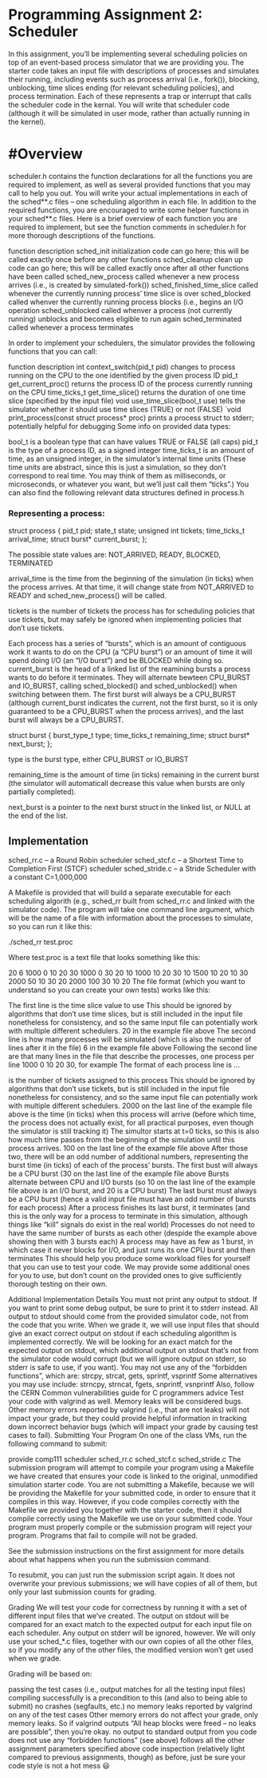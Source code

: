 # Programming Assignment 2: Scheduler

In this assignment, you’ll be implementing several scheduling policies on top of an event-based process simulator that we are providing you. The starter code takes an input file with descriptions of processes and simulates their running, including events such as process arrival (i.e., fork()), blocking, unblocking, time slices ending (for relevant scheduling policies), and process termination. Each of these represents a trap or interrupt that calls the scheduler code in the kernal. You will write that scheduler code (although it will be simulated in user mode, rather than actually running in the kernel).

# #Overview

scheduler.h contains the function declarations for all the functions you are required to implement, as well as several provided functions that you may call to help you out. You will write your actual implementations in each of the sched*\*.c files – one scheduling algorithm in each file. In addition to the required functions, you are encouraged to write some helper functions in your sched*\*.c files. Here is a brief overview of each function you are required to implement, but see the function comments in scheduler.h for more thorough descriptions of the functions.

function description
sched_init initialization code can go here; this will be called exactly once before any other functions
sched_cleanup clean up code can go here; this will be called exactly once after all other functions have been called
sched_new_process called whenever a new process arrives (i.e., is created by simulated-fork())
sched_finished_time_slice called whenever the currently running process’ time slice is over
sched_blocked called whenver the currently running process blocks (i.e., begins an I/O operation
sched_unblocked called whenver a process (not currently running) unblocks and becomes eligible to run again
sched_terminated called whenever a process terminates

In order to implement your schedulers, the simulator provides the following functions that you can call:

function description
int context_switch(pid_t pid) changes to process running on the CPU to the one identified by the given process ID
pid_t get_current_proc() returns the process ID of the process currently running on the CPU
time_ticks_t get_time_slice() returns the duration of one time slice (specified by the input file)
void use_time_slice(bool_t use) tells the simulator whether it should use time slices (TRUE) or not (FALSE)
`void print_process(const struct process\* proc) prints a process struct to stderr; potentially helpful for debugging
Some info on provided data types:

bool_t is a boolean type that can have values TRUE or FALSE (all caps)
pid_t is the type of a process ID, as a signed integer
time_ticks_t is an amount of time, as an unsigned integer, in the simulator’s internal time units (These time units are abstract, since this is just a simulation, so they don’t correspond to real time. You may think of them as milliseconds, or microseconds, or whatever you want, but we’ll just call them “ticks”.)
You can also find the following relevant data structures defined in process.h

### Representing a process:

struct process {
pid_t pid;
state_t state;
unsigned int tickets;
time_ticks_t arrival_time;
struct burst\* current_burst;
};

The possible state values are: NOT_ARRIVED, READY, BLOCKED, TERMINATED

arrival_time is the time from the beginning of the simulation (in ticks) when the process arrives. At that time, it will change state from NOT_ARRIVED to READY and sched_new_process() will be called.

tickets is the number of tickets the process has for scheduling policies that use tickets, but may safely be ignored when implementing policies that don’t use tickets.

Each process has a series of “bursts”, which is an amount of contiguous work it wants to do on the CPU (a “CPU burst”) or an amount of time it will spend doing I/O (an “I/O burst”) and be BLOCKED while doing so. current_burst is the head of a linked list of the reamining bursts a process wants to do before it terminates. They will alternate bewteen CPU_BURST and IO_BURST, calling sched_blocked() and sched_unblocked() when switching between them. The first burst will always be a CPU_BURST (although current_burst indicates the current, not the first burst, so it is only guaranteed to be a CPU_BURST when the process arrives), and the last burst will always be a CPU_BURST.

struct burst {
burst_type_t type;
time_ticks_t remaining_time;
struct burst\* next_burst;
};

type is the burst type, either CPU_BURST or IO_BURST

remaining_time is the amount of time (in ticks) remaining in the current burst (the simulator will automaticall decrease this value when bursts are only partially completed).

next_burst is a pointer to the next burst struct in the linked list, or NULL at the end of the list.

## Implementation

sched_rr.c – a Round Robin scheduler
sched_stcf.c – a Shortest Time to Completion First (STCF) scheduler
sched_stride.c – a Stride Scheduler with a constant C=1,000,000

A Makefile is provided that will build a separate executable for each scheduling algorith (e.g., sched_rr built from sched_rr.c and linked with the simulator code). The program will take one command line argument, which will be the name of a file with information about the processes to simulate, so you can run it like this:

./sched_rr test.proc

Where test.proc is a text file that looks something like this:

20
6
1000 0 10 20 30
1000 0 30 20 10
1000 10 20 30 10
1500 10 20 10 30
2000 50 10 30 20
2000 100 30 10 20
The file format (which you want to understand so you can create your own tests) works like this:

The first line is the time slice value to use
This should be ignored by algorithms that don’t use time slices, but is still included in the input file nonetheless for consistency, and so the same input file can potentially work with multiple different schedulers.
20 in the example file above
The second line is how many processes will be simulated (which is also the number of lines after it in the file)
6 in the example file above
Following the second line are that many lines in the file that describe the processes, one process per line
1000 0 10 20 30, for example
The format of each process line is <tickets> <arrival time> <CPU burst> <IO burst> <CPU burst> ...

<tickets> is the number of tickets assigned to this process
This should be ignored by algorithms that don’t use tickets, but is still included in the input file nonetheless for consistency, and so the same input file can potentially work with multiple different schedulers.
2000 on the last line of the example file above
<arrival time> is the time (in ticks) when this process will arrive (before which time, the process does not actually exist, for all practical purposes, even though the simulator is still tracking it)
The simultor starts at t=0 ticks, so this is also how much time passes from the beginning of the simulation until this process arrives.
100 on the last line of the example file above
After those two, there will be an odd number of additional numbers, representing the burst time (in ticks) of each of the process’ bursts.
The first bust will always be a CPU burst (30 on the last line of the example file above
Bursts alternate between CPU and I/O bursts (so 10 on the last line of the example file above is an I/O burst, and 20 is a CPU burst)
The last burst must always be a CPU burst (hence a valid input file must have an odd number of bursts for each process)
After a process finishes its last burst, it terminates (and this is the only way for a process to terminate in this simulation, although things like “kill” signals do exist in the real world)
Processes do not need to have the same number of bursts as each other (despide the example above showing then with 3 bursts each)
A process may have as few as 1 burst, in which case it never blocks for I/O, and just runs its one CPU burst and then terminates
This should help you produce some workload files for yourself that you can use to test your code. We may provide some additional ones for you to use, but don’t count on the provided ones to give sufficiently thorough testing on their own.

Additional Implementation Details
You must not print any output to stdout. If you want to print some debug output, be sure to print it to stderr instead. All output to stdout should come from the provided simulator code, not from the code that you write. When we grade it, we will use input files that should give an exact correct output on stdout if each scheduling algorithm is implemented correctly. We will be looking for an exact match for the expected output on stdout, which additional output on stdout that’s not from the simulator code would corrupt (but we will ignore output on stderr, so stderr is safe to use, if you want).
You may not use any of the “forbidden functions”, which are:
strcpy, strcat, gets, sprintf, vsprintf
Some alternatives you may use include: strncpy, strncat, fgets, snprintf, vsnprintf
Also, follow the CERN Common vulnerabilities guide for C programmers advice
Test your code with valgrind as well. Memory leaks will be considered bugs. Other memory errors reported by valgrind (i.e., that are not leaks) will not impact your grade, but they could provide helpful information in tracking down incorrect behavior bugs (which will impact your grade by causing test cases to fail).
Submitting Your Program
On one of the class VMs, run the following command to submit:

provide comp111 scheduler sched_rr.c sched_stcf.c sched_stride.c
The submission program will attempt to compile your program using a Makefile we have created that ensures your code is linked to the original, unmodified simulation starter code. You are not submitting a Makefile, because we will be providing the Makefile for your submitted code, in order to ensure that it compiles in this way. However, if you code compiles correctly with the Makefile we provided you together with the starter code, then it should compile correctly using the Makefile we use on your submitted code. Your program must properly compile or the submission program will reject your program. Programs that fail to compile will not be graded.

See the submission instructions on the first assignment for more details about what happens when you run the submission command.

To resubmit, you can just run the submission script again. It does not overwrite your previous submissions; we will have copies of all of them, but only your last submission counts for grading.

Grading
We will test your code for correctness by running it with a set of different input files that we’ve created. The output on stdout will be compared for an exact match to the expected output for each input file on each scheduler. Any output on stderr will be ignored, however. We will only use your sched\_\*.c files, together with our own copies of all the other files, so if you modify any of the other files, the modified version won’t get used when we grade.

Grading will be based on:

passing the test cases (i.e., output matches for all the testing input files)
compiling successfully is a precondition to this (and also to being able to submit)
no crashes (segfaults, etc.)
no memory leaks reported by valgrind on any of the test cases
Other memory errors do not affect your grade, only memory leaks. So if valgrind outputs “All heap blocks were freed – no leaks are possible”, then you’re okay.
no output to standard output from you code
does not use any “forbidden functions” (see above)
follows all the other assignment parameters specified above
code inspection (relatively light compared to previous assignments, though)
as before, just be sure your code style is not a hot mess 😃

